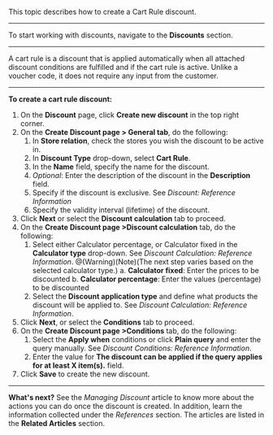 This topic describes how to create a Cart Rule discount.
***
To start working with discounts, navigate to the **Discounts** section.
***
A cart rule is a discount that is applied automatically when all attached discount conditions are fulfilled and if the cart rule is active. Unlike a voucher code, it does not require any input from the customer.
***
**To create a cart rule discount:**
1. On the **Discount** page, click **Create new discount** in the top right corner.
2. On the **Create Discount page > General tab**, do the following:
    1. In **Store relation**, check the stores you wish the discount to be active in.
    2. In **Discount Type** drop-down, select **Cart Rule**.
    3. In the **Name** field, specify the name for the discount.
    4. _Optional_: Enter the description of the discount in the **Description** field.
    5. Specify if the discount is exclusive. See _Discount: Reference Information_
    6. Specify the validity interval (lifetime) of the discount.
3. Click **Next** or select the **Discount calculation** tab to proceed.
4. On the **Create Discount page >Discount calculation** tab, do the following:
    1.  Select either Calculator percentage, or Calculator fixed in the **Calculator type** drop-down. See _Discount Calculation: Reference Information_.
    @(Warning)(Note)(The next step varies based on the selected calculator type.)
    a. **Calculator fixed**: Enter the prices to be discounted
    b.  **Calculator percentage**: Enter the values (percentage) to be discounted
    2. Select the **Discount application type** and define what products the discount will be applied to. See _Discount Calculation: Reference Information_.
 5. Click **Next**, or select the **Conditions** tab to proceed.
 6. On the **Create Discount page >Conditions** tab, do the following:
    1. Select the **Apply when** conditions or click **Plain query** and enter the  query manually. See _Discount Conditions: Reference Information_.
    2. Enter the value for **The discount can be applied if the query applies for at least X item(s).** field.
7. Click **Save** to create the new discount. 
***
**What's next?**
See the _Managing Discount_ article to know more about the actions you can do once the discount is created.
In addition, learn the information collected under the _References_ section. The articles are listed in the **Related Articles** section.